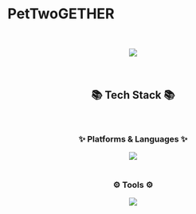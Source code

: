 # PetTwoGETHER
<br>
<br>

<div align="center">
<img src="https://capsule-render.vercel.app/api?type=Cylinder&color=F7CFD1&height=120&section=header&text=Spring을%20사용한%20반려동물%20돌봄%20및%20유기%20동물%20입양%20사이트&fontColor=ffffff&fontSize=30" />
</div>

<br>
<br>

<div align="center">
<h2> 📚 Tech Stack 📚 </h2>
</div>

<br>

<div align="center">
<h3> ✨ Platforms & Languages ✨ </h3>
  <div align="center">
<img src="https://img.shields.io/badge/JAVA-FDC43E?style=flat&logo=coffeescript&logoColor=black"/>
</div>
<br>
<h3> ⚙ Tools ⚙ </h3>
</div>

<div align="center">
<img src="https://img.shields.io/badge/Eclipse-262261?style=flat&logo=eclipseide&logoColor=ffffff"/>
</div>

